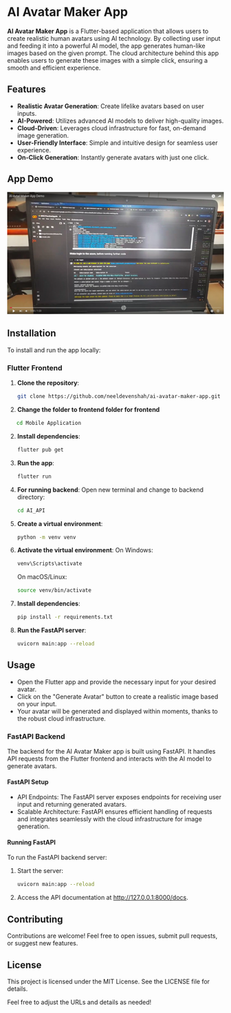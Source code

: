 # AI Avatar Maker App

**AI Avatar Maker App** is a Flutter-based application that allows users to create realistic human avatars using AI technology. By collecting user input and feeding it into a powerful AI model, the app generates human-like images based on the given prompt. The cloud architecture behind this app enables users to generate these images with a simple click, ensuring a smooth and efficient experience.

## Features

- **Realistic Avatar Generation**: Create lifelike avatars based on user inputs.
- **AI-Powered**: Utilizes advanced AI models to deliver high-quality images.
- **Cloud-Driven**: Leverages cloud infrastructure for fast, on-demand image generation.
- **User-Friendly Interface**: Simple and intuitive design for seamless user experience.
- **On-Click Generation**: Instantly generate avatars with just one click.

## App Demo

[![Watch the video](./assets/yt_tubnail.png)](https://youtu.be/bKuXaaJ9aqk?si=meGTfp_FH0ocqGOG)

## Installation

To install and run the app locally:

### Flutter Frontend

1. **Clone the repository**:

   ```bash
   git clone https://github.com/neeldevenshah/ai-avatar-maker-app.git
   ```

2. **Change the folder to frontend folder for frontend**

```bash
   cd Mobile Application
```

2. **Install dependencies**:

   ```bash
   flutter pub get
   ```

3. **Run the app**:

   ```bash
   flutter run
   ```

4. **For running backend**:
   Open new terminal and change to backend directory:

   ```bash
   cd AI_API
   ```

5. **Create a virtual environment**:

   ```bash
   python -m venv venv
   ```

6. **Activate the virtual environment**:
   On Windows:

   ```bash
   venv\Scripts\activate
   ```

   On macOS/Linux:

   ```bash
   source venv/bin/activate
   ```

7. **Install dependencies**:

   ```bash
   pip install -r requirements.txt
   ```

8. **Run the FastAPI server**:
   ```bash
   uvicorn main:app --reload
   ```

## Usage

- Open the Flutter app and provide the necessary input for your desired avatar.
- Click on the "Generate Avatar" button to create a realistic image based on your input.
- Your avatar will be generated and displayed within moments, thanks to the robust cloud infrastructure.

### FastAPI Backend

The backend for the AI Avatar Maker app is built using FastAPI. It handles API requests from the Flutter frontend and interacts with the AI model to generate avatars.

#### FastAPI Setup

- API Endpoints: The FastAPI server exposes endpoints for receiving user input and returning generated avatars.
- Scalable Architecture: FastAPI ensures efficient handling of requests and integrates seamlessly with the cloud infrastructure for image generation.

#### Running FastAPI

To run the FastAPI backend server:

1. Start the server:

   ```bash
   uvicorn main:app --reload
   ```

2. Access the API documentation at http://127.0.0.1:8000/docs.

## Contributing

Contributions are welcome! Feel free to open issues, submit pull requests, or suggest new features.

## License

This project is licensed under the MIT License. See the LICENSE file for details.

Feel free to adjust the URLs and details as needed!
